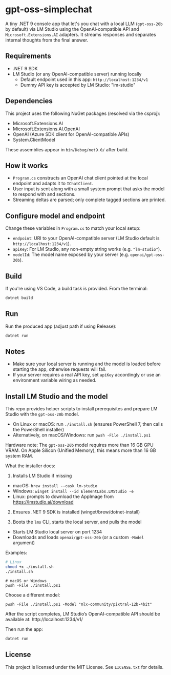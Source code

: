 # gpt-oss-simplechat

A tiny .NET 9 console app that let's you chat with a local LLM (`gpt-oss-20b` by default) via LM Studio using the OpenAI-compatible API and `Microsoft.Extensions.AI` adapters. It streams responses and separates internal thoughts from the final answer.

## Requirements

- .NET 9 SDK
- LM Studio (or any OpenAI-compatible server) running locally
  - Default endpoint used in this app: `http://localhost:1234/v1`
  - Dummy API key is accepted by LM Studio: "lm-studio"

## Dependencies

This project uses the following NuGet packages (resolved via the csproj):
- Microsoft.Extensions.AI
- Microsoft.Extensions.AI.OpenAI
- OpenAI (Azure SDK client for OpenAI-compatible APIs)
- System.ClientModel

These assemblies appear in `bin/Debug/net9.0/` after build.

## How it works

- `Program.cs` constructs an OpenAI chat client pointed at the local endpoint and adapts it to `IChatClient`.
- User input is sent along with a small system prompt that asks the model to respond with <thought> and <answer> sections.
- Streaming deltas are parsed; only complete tagged sections are printed.

## Configure model and endpoint

Change these variables in `Program.cs` to match your local setup:
- `endpoint`: URI to your OpenAI-compatible server (LM Studio default is `http://localhost:1234/v1`).
- `apiKey`: For LM Studio, any non-empty string works (e.g. `"lm-studio"`).
- `modelId`: The model name exposed by your server (e.g. `openai/gpt-oss-20b`).

## Build

If you're using VS Code, a build task is provided. From the terminal:

```bash
dotnet build
```

## Run

Run the produced app (adjust path if using Release):

```bash
dotnet run
```

## Notes

- Make sure your local server is running and the model is loaded before starting the app, otherwise requests will fail.
- If your server requires a real API key, set `apiKey` accordingly or use an environment variable wiring as needed.

## Install LM Studio and the model

This repo provides helper scripts to install prerequisites and prepare LM Studio with the `gpt-oss-20b` model.

- On Linux or macOS: run `./install.sh` (ensures PowerShell 7, then calls the PowerShell installer)
- Alternatively, on macOS/Windows: run `pwsh -File ./install.ps1`

Hardware note: The `gpt-oss-20b` model requires more than 16 GB GPU VRAM. On Apple Silicon (Unified Memory), this means more than 16 GB system RAM.

What the installer does:

1) Installs LM Studio if missing
  - macOS: `brew install --cask lm-studio`
  - Windows: `winget install --id ElementLabs.LMStudio -e`
  - Linux: prompts to download the AppImage from https://lmstudio.ai/download

2) Ensures .NET 9 SDK is installed (winget/brew/dotnet-install)

3) Boots the `lms` CLI, starts the local server, and pulls the model
  - Starts LM Studio local server on port 1234
  - Downloads and loads `openai/gpt-oss-20b` (or a custom `-Model` argument)

Examples:

```bash
# Linux
chmod +x ./install.sh
./install.sh
```

```pwsh
# macOS or Windows
pwsh -File ./install.ps1
```

Choose a different model:

```pwsh
pwsh -File ./install.ps1 -Model "mlx-community/pixtral-12b-4bit"
```

After the script completes, LM Studio’s OpenAI-compatible API should be available at:
http://localhost:1234/v1/

Then run the app:

```bash
dotnet run
```

## License

This project is licensed under the MIT License. See `LICENSE.txt` for details.
